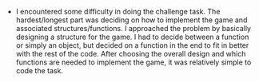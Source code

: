 - I encountered some difficulty in doing the challenge task. The hardest/longest part was deciding on how to implement the game and associated structures/functions. I approached the problem by basically designing a structure for the game. I had to decide between a function or simply an object, but decided on a function in the end to fit in better with the rest of the code. After choosing the overall design and which functions are needed to implement the game, it was relatively simple to code the task.
